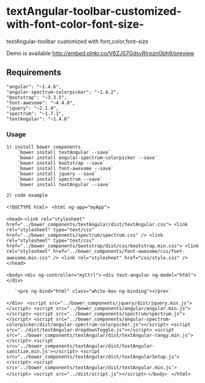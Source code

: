 # textAngular-toolbar-customized-with-font-color-font-size-
textAngular-toolbar customized with font,color,font-size 



Demo is available http://embed.plnkr.co/V6ZJS7GdsvRIrpznGbh9/preview


## Requirements
    "angular": "~1.4.6",
    "angular-spectrum-colorpicker": "~1.4.2",
    "bootstrap": "~3.3.5",
    "font-awesome": "~4.4.0",
    "jquery": "~2.1.4",
    "spectrum": "~1.7.1",
    "textAngular": "~1.4.6"
    
    
 ### Usage
    1) install bower components
        `bower install textAngular --save`
        `bower install angular-spectrum-colorpicker --save`
        `bower install bootstrap --save`
        `bower install font-awesome --save`
        `bower install jquery --save`
        `bower install spectrum --save`
        `bower install textAngular --save`
        
    2) code example
   
   `<!DOCTYPE html>`
  ` <html ng-app="myApp">`
   
   `<head>`
       `<link rel="stylesheet" href="../bower_components/textAngular/dist/textAngular.css">
       <link rel="stylesheet" type="text/css" href="../bower_components/spectrum/spectrum.css" />
       <link rel="stylesheet" type="text/css" href="../bower_components/bootstrap/dist/css/bootstrap.min.css">
       <link  rel="stylesheet" href="../bower_components/font-awesome/css/font-awesome.min.css" />
       <link rel="stylesheet" href="css/style.css" />`
  ` </head>`
   
   `<body>`
   `<div ng-controller="myCtrl">`
       `<div text-angular ng-model="html"></div>`
   
       `<pre ng-bind="html" class="white-box ng-binding"></pre>`
   
   `</div>`
  ` <script src="../bower_components/jquery/dist/jquery.min.js"></script>
      <script src="../bower_components/angular/angular.min.js"></script>
      <script src="../bower_components/spectrum/spectrum.js"></script>
      <script src="../bower_components/angular-spectrum-colorpicker/dist/angular-spectrum-colorpicker.js"></script>
      <script src="../dist/textAngular-dropdownToggle.js"></script>
      <script src="../bower_components/textAngular/dist/textAngular-rangy.min.js"></script>
      <script src='../bower_components/textAngular/dist/textAngular-sanitize.min.js'></script>
      <script src="../bower_components/textAngular/dist/textAngularSetup.js"></script>
      <script src='../bower_components/textAngular/dist/textAngular.min.js'></script>
      <script src="../dist/script.js"></script>`
   `</body>`
  ` </html>`

